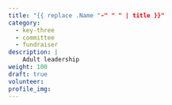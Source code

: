 ```yaml
---
title: "{{ replace .Name "-" " " | title }}"
category: 
  - key-three
  - committee
  - fundraiser
description: |
    Adult leadership
weight: 100
draft: true
volunteer: 
profile_img: 
---
```





